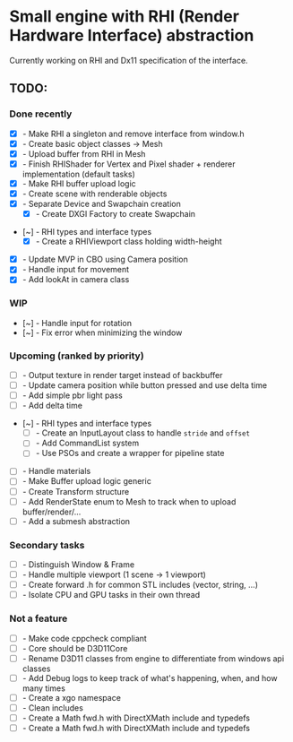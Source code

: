 
# Small engine with RHI (Render Hardware Interface) abstraction
Currently working on RHI and Dx11 specification of the interface.

## TODO:

### Done recently

- [X] \- Make RHI a singleton and remove interface from window.h
- [X] \- Create basic object classes -> Mesh
- [X] \- Upload buffer from RHI in Mesh
- [X] \- Finish RHIShader for Vertex and Pixel shader + renderer implementation (default tasks)
- [X] \- Make RHI buffer upload logic
- [X] \- Create scene with renderable objects
- [X] \- Separate Device and Swapchain creation
	- [X] \- Create DXGI Factory to create Swapchain
- [~] \- RHI types and interface types
	- [X] \- Create a RHIViewport class holding width-height
- [X] \- Update MVP in CBO using Camera position
- [X] \- Handle input for movement
- [X] \- Add lookAt in camera class

### WIP

- [~] \- Handle input for rotation
- [~] \- Fix error when minimizing the window

### Upcoming (ranked by priority)

- [ ] \- Output texture in render target instead of backbuffer
- [ ] \- Update camera position while button pressed and use delta time
- [ ] \- Add simple pbr light pass
- [ ] \- Add delta time
- [~] \- RHI types and interface types
	- [ ] \- Create an InputLayout class to handle `stride` and `offset`
	- [ ] \- Add CommandList system
	- [ ] \- Use PSOs and create a wrapper for pipeline state
- [ ] \- Handle materials
- [ ] \- Make Buffer upload logic generic
- [ ] \- Create Transform structure
- [ ] \- Add RenderState enum to Mesh to track when to upload buffer/render/...
- [ ] \- Add a submesh abstraction

### Secondary tasks

- [ ] \- Distinguish Window & Frame
- [ ] \- Handle multiple viewport (1 scene -> 1 viewport)
- [ ] \- Create forward .h for common STL includes (vector, string, ...)
- [ ] \- Isolate CPU and GPU tasks in their own thread

### Not a feature

- [ ] \- Make code cppcheck compliant
- [ ] \- Core should be D3D11Core
- [ ] \- Rename D3D11 classes from engine to differentiate from windows api classes
- [ ] \- Add Debug logs to keep track of what's happening, when, and how many times
- [ ] \- Create a xgo namespace
- [ ] \- Clean includes
- [ ] \- Create a Math fwd.h with DirectXMath include and typedefs
- [ ] \- Create a Math fwd.h with DirectXMath include and typedefs